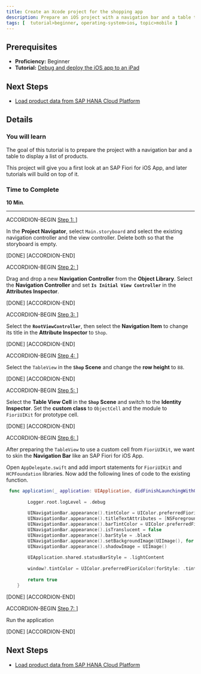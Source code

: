 ```yaml
---
title: Create an Xcode project for the shopping app
description: Prepare an iOS project with a navigation bar and a table to display a list of products
tags: [  tutorial>beginner, operating-system>ios, topic>mobile ]
---
```

## Prerequisites  
 - **Proficiency:** Beginner
 - **Tutorial:** [Debug and deploy the iOS app to an iPad](http://go.sap.com/developer/tutorials/xcode-debug-deploy.html)

## Next Steps
 - [Load product data from SAP HANA Cloud Platform](http://go.sap.com/developer/tutorials/ios-shopping-load-data.html)

## Details
### You will learn  
The goal of this tutorial is to prepare the project with a navigation bar and a table to display a list of products. 

This project will give you a first look at an SAP Fiori for iOS App, and later tutorials will build on top of it.

### Time to Complete
**10 Min**.

---

ACCORDION-BEGIN [Step 1: ]( )]

In the **Project Navigator**, select `Main.storyboard` and select the existing navigation controller and the view controller. Delete both so that the storyboard is empty. 

[DONE]
[ACCORDION-END]

ACCORDION-BEGIN [Step 2: ]( )]

Drag and drop a new **Navigation Controller** from the **Object Library**. Select the **Navigation Controller** and set **`Is Initial View Controller`** in the **Attributes Inspector**.


[DONE]
[ACCORDION-END]

ACCORDION-BEGIN [Step 3: ]( )]

Select the **`RootViewController`**, then select the **Navigation Item** to change its title in the **Attribute Inspector** to `Shop`.


[DONE]
[ACCORDION-END]

ACCORDION-BEGIN [Step 4: ]( )]

Select the `TableView` in the **`Shop` Scene** and change the **row height** to `88`.


[DONE]
[ACCORDION-END]

ACCORDION-BEGIN [Step 5: ]( )]

Select the **Table View Cell** in the **`Shop` Scene** and switch to the **Identity Inspector**. Set the **custom class** to `ObjectCell` and the module to `FioriUIKit` for prototype cell.


[DONE]
[ACCORDION-END]

ACCORDION-BEGIN [Step 6: ]( )]

After preparing the `TableView` to use a custom cell from `FioriUIKit`, we want to skin the **Navigation Bar** like an SAP Fiori for iOS App.

Open `AppDelegate.swift` and add import statements for `FioriUIKit` and `HCPFoundation` libraries. Now add the following lines of code to the existing function.

```swift
 func application(_ application: UIApplication, didFinishLaunchingWithOptions launchOptions: [UIApplicationLaunchOptionsKey: Any]?) -> Bool {
        
        Logger.root.logLevel = .debug
        
        UINavigationBar.appearance().tintColor = UIColor.preferredFioriColor(forStyle: .tintColorLight)
        UINavigationBar.appearance().titleTextAttributes = [NSForegroundColorAttributeName: UIColor.white]
        UINavigationBar.appearance().barTintColor = UIColor.preferredFioriColor(forStyle: .backgroundGradientTop)
        UINavigationBar.appearance().isTranslucent = false
        UINavigationBar.appearance().barStyle = .black
        UINavigationBar.appearance().setBackgroundImage(UIImage(), for: .default)
        UINavigationBar.appearance().shadowImage = UIImage()
        
        UIApplication.shared.statusBarStyle = .lightContent
        
        window?.tintColor = UIColor.preferredFioriColor(forStyle: .tintColorLight)
        
        return true
    }
```


[DONE]
[ACCORDION-END]

ACCORDION-BEGIN [Step 7: ]( )]

Run the application

[DONE]
[ACCORDION-END]


## Next Steps
 - [Load product data from SAP HANA Cloud Platform](http://go.sap.com/developer/tutorials/ios-shopping-load-data.html)
